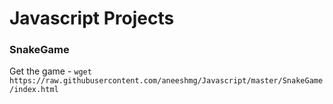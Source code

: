 Javascript Projects
================================================================

### SnakeGame
Get the game - ```wget https://raw.githubusercontent.com/aneeshmg/Javascript/master/SnakeGame/index.html```
